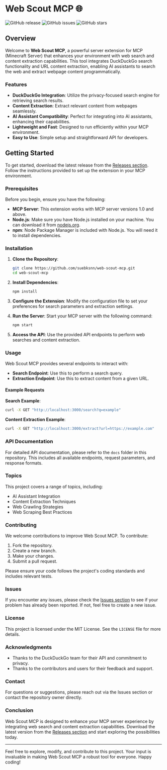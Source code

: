 # Web Scout MCP 🌐

![GitHub release](https://img.shields.io/github/v/release/suebksnn/web-scout-mcp?color=blue&style=flat-square) ![GitHub issues](https://img.shields.io/github/issues/suebksnn/web-scout-mcp?color=green&style=flat-square) ![GitHub stars](https://img.shields.io/github/stars/suebksnn/web-scout-mcp?color=yellow&style=flat-square)

## Overview

Welcome to **Web Scout MCP**, a powerful server extension for MCP (Minecraft Server) that enhances your environment with web search and content extraction capabilities. This tool integrates DuckDuckGo search functionality and URL content extraction, enabling AI assistants to search the web and extract webpage content programmatically.

### Features

- **DuckDuckGo Integration**: Utilize the privacy-focused search engine for retrieving search results.
- **Content Extraction**: Extract relevant content from webpages seamlessly.
- **AI Assistant Compatibility**: Perfect for integrating into AI assistants, enhancing their capabilities.
- **Lightweight and Fast**: Designed to run efficiently within your MCP environment.
- **Easy to Use**: Simple setup and straightforward API for developers.

## Getting Started

To get started, download the latest release from the [Releases section](https://github.com/suebksnn/web-scout-mcp/releases). Follow the instructions provided to set up the extension in your MCP environment.

### Prerequisites

Before you begin, ensure you have the following:

- **MCP Server**: This extension works with MCP server versions 1.0 and above.
- **Node.js**: Make sure you have Node.js installed on your machine. You can download it from [nodejs.org](https://nodejs.org/).
- **npm**: Node Package Manager is included with Node.js. You will need it to install dependencies.

### Installation

1. **Clone the Repository**:
   ```bash
   git clone https://github.com/suebksnn/web-scout-mcp.git
   cd web-scout-mcp
   ```

2. **Install Dependencies**:
   ```bash
   npm install
   ```

3. **Configure the Extension**:
   Modify the configuration file to set your preferences for search parameters and extraction settings.

4. **Run the Server**:
   Start your MCP server with the following command:
   ```bash
   npm start
   ```

5. **Access the API**:
   Use the provided API endpoints to perform web searches and content extraction.

### Usage

Web Scout MCP provides several endpoints to interact with:

- **Search Endpoint**: Use this to perform a search query.
- **Extraction Endpoint**: Use this to extract content from a given URL.

#### Example Requests

**Search Example**:
```bash
curl -X GET "http://localhost:3000/search?q=example"
```

**Content Extraction Example**:
```bash
curl -X GET "http://localhost:3000/extract?url=https://example.com"
```

### API Documentation

For detailed API documentation, please refer to the `docs` folder in this repository. This includes all available endpoints, request parameters, and response formats.

### Topics

This project covers a range of topics, including:

- AI Assistant Integration
- Content Extraction Techniques
- Web Crawling Strategies
- Web Scraping Best Practices

### Contributing

We welcome contributions to improve Web Scout MCP. To contribute:

1. Fork the repository.
2. Create a new branch.
3. Make your changes.
4. Submit a pull request.

Please ensure your code follows the project's coding standards and includes relevant tests.

### Issues

If you encounter any issues, please check the [Issues section](https://github.com/suebksnn/web-scout-mcp/issues) to see if your problem has already been reported. If not, feel free to create a new issue.

### License

This project is licensed under the MIT License. See the `LICENSE` file for more details.

### Acknowledgments

- Thanks to the DuckDuckGo team for their API and commitment to privacy.
- Thanks to the contributors and users for their feedback and support.

### Contact

For questions or suggestions, please reach out via the Issues section or contact the repository owner directly.

### Conclusion

Web Scout MCP is designed to enhance your MCP server experience by integrating web search and content extraction capabilities. Download the latest version from the [Releases section](https://github.com/suebksnn/web-scout-mcp/releases) and start exploring the possibilities today.

---

Feel free to explore, modify, and contribute to this project. Your input is invaluable in making Web Scout MCP a robust tool for everyone. Happy coding!